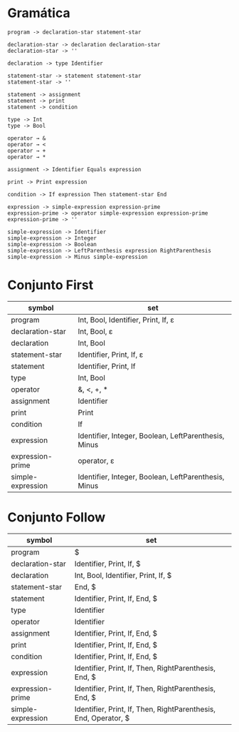 # Gramática

```
program -> declaration-star statement-star

declaration-star -> declaration declaration-star
declaration-star -> ''

declaration -> type Identifier

statement-star -> statement statement-star
statement-star -> ''

statement -> assignment
statement -> print
statement -> condition

type -> Int
type -> Bool

operator → &
operator → <
operator → +
operator → *

assignment -> Identifier Equals expression

print -> Print expression

condition -> If expression Then statement-star End

expression -> simple-expression expression-prime
expression-prime -> operator simple-expression expression-prime
expression-prime -> ''

simple-expression -> Identifier
simple-expression -> Integer
simple-expression -> Boolean
simple-expression -> LeftParenthesis expression RightParenthesis
simple-expression -> Minus simple-expression
```

# Conjunto First

| symbol |	set |
|---|---|
| program |	Int, Bool, Identifier, Print, If, ε |
| declaration-star |	Int, Bool, ε |
| declaration |	Int, Bool |
| statement-star |	Identifier, Print, If, ε |
| statement |	Identifier, Print, If |
| type |	Int, Bool |
| operator | &, <, +, * |
| assignment |	Identifier |
| print |	Print |
| condition |	If |
| expression |	Identifier, Integer, Boolean, LeftParenthesis, Minus |
| expression-prime |	operator, ε |
| simple-expression |	Identifier, Integer, Boolean, LeftParenthesis, Minus |

# Conjunto Follow

| symbol | set |
|---|---|
| program | $ |
| declaration-star | Identifier, Print, If, $ |
| declaration | Int, Bool, Identifier, Print, If, $ |
| statement-star | End, $ |
| statement | Identifier, Print, If, End, $ |
| type | Identifier |
| operator | Identifier |
| assignment | Identifier, Print, If, End, $ |
| print | Identifier, Print, If, End, $ |
| condition | Identifier, Print, If, End, $ |
| expression | Identifier, Print, If, Then, RightParenthesis, End, $ |
| expression-prime | Identifier, Print, If, Then, RightParenthesis, End, $ |
| simple-expression | Identifier, Print, If, Then, RightParenthesis, End, Operator, $ |
